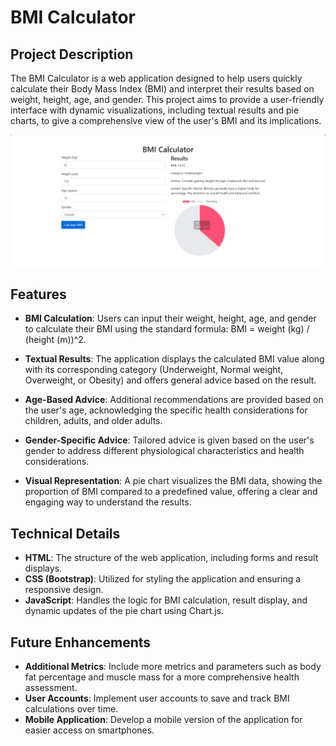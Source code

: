 # BMI Calculator

## Project Description

The BMI Calculator is a web application designed to help users quickly calculate their Body Mass Index (BMI) and interpret their results based on weight, height, age, and gender. This project aims to provide a user-friendly interface with dynamic visualizations, including textual results and pie charts, to give a comprehensive view of the user's BMI and its implications.

![BMI Output](output.PNG)

## Features

- **BMI Calculation**: Users can input their weight, height, age, and gender to calculate their BMI using the standard formula: BMI = weight (kg) / (height (m))^2.
  
- **Textual Results**: The application displays the calculated BMI value along with its corresponding category (Underweight, Normal weight, Overweight, or Obesity) and offers general advice based on the result.

- **Age-Based Advice**: Additional recommendations are provided based on the user's age, acknowledging the specific health considerations for children, adults, and older adults.

- **Gender-Specific Advice**: Tailored advice is given based on the user's gender to address different physiological characteristics and health considerations.

- **Visual Representation**: A pie chart visualizes the BMI data, showing the proportion of BMI compared to a predefined value, offering a clear and engaging way to understand the results.

## Technical Details

- **HTML**: The structure of the web application, including forms and result displays.
- **CSS (Bootstrap)**: Utilized for styling the application and ensuring a responsive design.
- **JavaScript**: Handles the logic for BMI calculation, result display, and dynamic updates of the pie chart using Chart.js.

## Future Enhancements

- **Additional Metrics**: Include more metrics and parameters such as body fat percentage and muscle mass for a more comprehensive health assessment.
- **User Accounts**: Implement user accounts to save and track BMI calculations over time.
- **Mobile Application**: Develop a mobile version of the application for easier access on smartphones.
